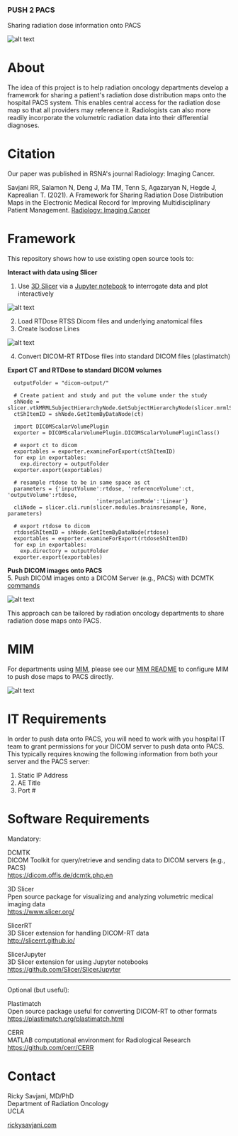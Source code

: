### PUSH 2 PACS

Sharing radiation dose information onto PACS

![alt text][logo]

[logo]: https://github.com/rsavjanimdphd/push2pacs/blob/main/images/push2PACS.jpg "PUSH 2 PACS"

# About  
The idea of this project is to help radiation oncology departments develop a framework for sharing a patient's radiation dose distribution maps onto the hospital PACS system. This enables central access for the radiation dose map so that all providers may reference it. Radiologists can also more readily incorporate the volumetric radiation data into their differential diagnoses. 

# Citation

Our paper was published in RSNA's journal Radiology: Imaging Cancer.

Savjani RR, Salamon N, Deng J, Ma TM, Tenn S, Agazaryan N, Hegde J, Kaprealian T. (2021). A Framework for Sharing Radiation Dose Distribution Maps in the Electronic Medical Record for Improving Multidisciplinary Patient Management. [Radiology: Imaging Cancer](https://pubs.rsna.org/doi/10.1148/rycan.2021200075)

# Framework  
This repository shows how to use existing open source tools to:

**Interact with data using Slicer** 
1. Use [3D Slicer](https://www.slicer.org/) via a [Jupyter notebook](https://github.com/rsavjanimdphd/push2pacs/blob/main/push2pacs.ipynb) to interrogate data and plot interactively 

![alt text][disp]

2. Load RTDose RTSS Dicom files and underlying anatomical files
3. Create Isodose Lines

![alt text][dose]

4. Convert DICOM-RT RTDose files into standard DICOM files (plastimatch)

**Export CT and RTDose to standard DICOM volumes**
```
  outputFolder = "dicom-output/"
  ​
  # Create patient and study and put the volume under the study
  shNode = slicer.vtkMRMLSubjectHierarchyNode.GetSubjectHierarchyNode(slicer.mrmlScene)
  ctShItemID = shNode.GetItemByDataNode(ct)
  ​
  import DICOMScalarVolumePlugin
  exporter = DICOMScalarVolumePlugin.DICOMScalarVolumePluginClass()
  ​
  # export ct to dicom
  exportables = exporter.examineForExport(ctShItemID)
  for exp in exportables:
    exp.directory = outputFolder
  exporter.export(exportables)
  ​
  # resample rtdose to be in same space as ct
  parameters = {'inputVolume':rtdose, 'referenceVolume':ct, 'outputVolume':rtdose, 
                            'interpolationMode':'Linear'}
  cliNode = slicer.cli.run(slicer.modules.brainsresample, None, parameters)
  ​
  # export rtdose to dicom
  rtdoseShItemID = shNode.GetItemByDataNode(rtdose)
  exportables = exporter.examineForExport(rtdoseShItemID)
  for exp in exportables:
    exp.directory = outputFolder
  exporter.export(exportables)
 ```

[dose]:https://github.com/rsavjanimdphd/push2pacs/blob/main/images/isodose.png
[disp]:https://github.com/rsavjanimdphd/push2pacs/blob/main/images/4view.png

**Push DICOM images onto PACS**  
5. Push DICOM images onto a DICOM Server (e.g., PACS) with DCMTK [commands](https://github.com/rsavjanimdphd/push2pacs/blob/main/src/push2pacs.sh)

![alt text][pacs]

[pacs]:https://github.com/rsavjanimdphd/push2pacs/blob/main/images/pacs.png

This approach can be tailored by radiation oncology departments to share radiation dose maps onto PACS. 

# MIM
For departments using [MIM](https://www.mimsoftware.com/solutions/radiationoncology), please see our [MIM README](https://github.com/rsavjanimdphd/push2pacs/blob/main/MIM_README.pdf) to configure MIM to push dose maps to PACS directly. 

![alt text][mim]

[mim]:https://github.com/rsavjanimdphd/push2pacs/blob/main/images/mim.png

# IT Requirements
In order to push data onto PACS, you will need to work with you hospital IT team to grant permissions for your DICOM server to push data onto PACS. This typically requires knowing the following information from both your server and the PACS server:

1. Static IP Address
2. AE Title
3. Port #

# Software Requirements

Mandatory:  
  
DCMTK  
DICOM Toolkit for query/retrieve and sending data to DICOM servers (e.g., PACS)  
https://dicom.offis.de/dcmtk.php.en  

3D Slicer  
Ppen source package for visualizing and analyzing volumetric medical imaging data  
https://www.slicer.org/  

SlicerRT  
3D Slicer extension for handling DICOM-RT data  
http://slicerrt.github.io/  

SlicerJupyter  
3D Slicer extension for using Jupyter notebooks  
https://github.com/Slicer/SlicerJupyter  

--------------------------------------------------------------------------------  

Optional (but useful):  
  
Plastimatch  
Open source package useful for converting DICOM-RT to other formats  
https://plastimatch.org/plastimatch.html  
  
CERR  
MATLAB computational environment for Radiological Research  
https://github.com/cerr/CERR  
  
# Contact
Ricky Savjani, MD/PhD  
Department of Radiation Oncology  
UCLA  
  
[rickysavjani.com](http://rickysavjani.com/)
